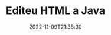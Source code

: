 ---
############################# Static ############################
layout: "auto-gen-editor"
date: 2022-11-09T21:38:30
draft: false
otherformats: doc docx docm dotx xls xlsx xlsm ppt pptx pptm mobi epub mhtml txt xml csv rtf odt msg eml

############################# Head ############################
head_title: "Editor HTML — Editeu HTML a Java"
head_description: "Com editar HTML a Java amb unes quantes línies de codi? Utilitzeu les API de processament de documents de GroupDocs per editar, actualitzar i desar més de 30 formats de fitxer."

############################# Header ############################
title: "Editeu HTML a Java"
description: "Edició HTML eficaç i robusta mitjançant GroupDocs.Editor del servidor per a les API Java, sense utilitzar cap programari com Microsoft o Open Office."
bg_image: "https://cms.admin.containerize.com/templates/aspose/App_Themes/V3/images/bg/header1.png"
bg_overlay: false
button:
    enable: true
    icon: "fas fa-arrow-down"
    label: "Baixeu la prova gratuïta"
    link: "https://downloads.groupdocs.com/editor/java"

############################# SubMenu ############################
submenu:
    enable: true

    left:
        img_alt: "GroupDocs.Editor for Java"
        image: "https://cms.admin.containerize.com/templates/groupdocs/images/product-logos/90x90-noborder/groupdocs-editor-java.png"
        product: "GroupDocs.Editor"
        platform: "Java"

    middle:
        button:

            # button loop
            - link: "https://apireference.groupdocs.com/editor/java"
              text: "Referència de l'API"

            # button loop
            - link: "https://github.com/groupdocs-editor"
              text: "Exemples de codi"

            # button loop
            - link: "https://products.groupdocs.app/editor/family"
              text: "Demos en directe"

            # button loop
            - link: "https://purchase.groupdocs.com/pricing/editor/java"
              text: "Preus"

    right:
        link_download: "https://downloads.groupdocs.com/editor"
        link_learn: "https://docs.groupdocs.com/editor/java"
        link_buy: "https://purchase.groupdocs.com"

############################# About ############################
about:
    enable: true
    title: "Sobre l'API GroupDocs.Editor for Java"
    content: |
        [GroupDocs.Editor for Java](/ca/editor/java/) API és una opció correcta per editar documents i presentacions de Microsoft Word, Excel, PowerPoint, Open Office. GroupDocs.Editor és una API autònoma adequada per a sistemes del costat del servidor i de fons on es requereix un alt rendiment. No depèn de cap programari com Microsoft o Open Office.

############################# Steps ############################
steps:
    enable: true
    title_left: "Passos per editar HTML a Java"
    content_left: |
        [GroupDocs.Editor for Java](/ca/editor/java/) ofereix als desenvolupadors una manera senzilla i senzilla d'editar els fitxers HTML utilitzant unes poques línies de codi.
        * Creeu una instància de la classe "Editor" amb el camí del fitxer o el flux de bytes obligatoris i carregueu el fitxer HTML
        * Creeu i configureu la instància de classe `TextEditOptions` per al format de fitxer HTML
        * Truqueu al mètode `Editor.Edit()` i obteniu el document HTML en format HTML que es pugui editar fàcilment amb qualsevol editor WYSIWYG.
        * Truqueu al mètode `Editor.Save()` i deseu el fitxer editat HTML mitjançant la classe `TextSaveOptions`

        
    title_right: "Requisits del sistema"
    content_right: |
        Es pot fer una edició bàsica de documents amb les API GroupDocs.Editor for Java implementant uns quants passos senzills. Les nostres API són compatibles amb totes les plataformes i sistemes operatius principals. Abans d'executar el codi següent, assegureu-vos que teniu els següents requisits previs instal·lats al vostre sistema.

        * Sistemes operatius: Microsoft Windows, Linux, MacOS
        * Entorns de desenvolupament: NetBeans, IntelliJ IDEA, Eclipse
        * Marcs: Java 7 (1.7) and above
        * Baixeu la darrera versió de GroupDocs.Editor for Java des de [Maven](https://repository.groupdocs.com/editor/)
        
    code: |        
        ```java
        // Load the HTML file into Editor
        Editor editor = new Editor("source.html");

        // Create and adjust the HTML edit options
        TextEditOptions editOptions = new TextEditOptions();
        
        // Open input HTML document for edit — obtain an intermediate document, that can be edited
        EditableDocument beforeEdit = editor.edit(editOptions);

        // Grab HTML document content and associated resources from editable document
        string content = beforeEdit.getEmbeddedHtml();

        // Send the content to WYSIWYG-editor, edit it there, and send edited content back to the server-side
        // This step simulates a such operation
        string updatedContent = content.replace("text", "Edited text");

        // Grab edited content and resources from WYSIWYG-editor and create a new EditableDocument instance from it
        EditableDocument afterEdit = EditableDocument.fromMarkup(updatedContent, null);

        // Create and adjust the save options
        TextSaveOptions saveOptions = new TextSaveOptions();

        // Save edited HTML document to the file
        editor.save(afterEdit, "edited.html", saveOptions);
        ```
        
############################# Demos ############################
demos:
    enable: true
    title: "HTML Editor de demostracions en directe"
    content: |
        Editeu HTML ara mateix visitant el lloc web [GroupDocs.Editor Live Demos](https://products.groupdocs.app/editor/family).
        La demostració en directe té els següents avantatges
        
############################# More Formats ############################
more_formats:
    enable: true
    title: "Altres editors compatibles"
    content: |
        També podeu editar altres formats de fitxer. Si us plau, consulteu la llista completa a continuació.


############################# Back to top ###############################
back_to_top:
    enable: true
---